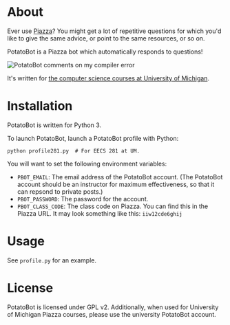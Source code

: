 # About

Ever use [Piazza][piazza]? You might get a lot of repetitive questions for which you'd
like to give the same advice, or point to the same resources, or so on.

  [piazza]: https://piazza.com/

PotatoBot is a Piazza bot which automatically responds to questions!

![PotatoBot comments on my compiler error](media/potatobot-compile-error.png)

It's written for [the computer science courses at University of Michigan][eecs].

  [eecs]: http://eecs.umich.edu/

# Installation

PotatoBot is written for Python 3.

To launch PotatoBot, launch a PotatoBot profile with Python:

```
python profile281.py  # For EECS 281 at UM.
```

You will want to set the following environment variables:

  * `PBOT_EMAIL`: The email address of the PotatoBot account. (The PotatoBot
    account should be an instructor for maximum effectiveness, so that it can
repsond to private posts.)
  * `PBOT_PASSWORD`: The password for the account.
  * `PBOT_CLASS_CODE`: The class code on Piazza. You can find this in the Piazza
    URL. It may look something like this: `iiw12cde6ghij`

# Usage

See `profile.py` for an example.

# License

PotatoBot is licensed under GPL v2. Additionally, when used for University of
Michigan Piazza courses, please use the university PotatoBot account.
